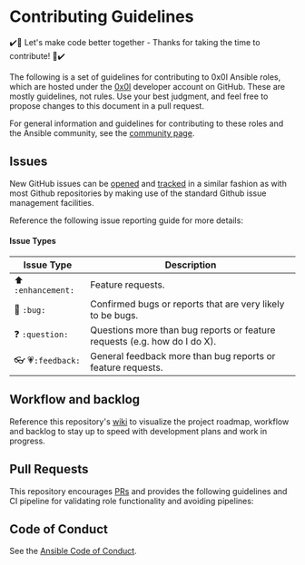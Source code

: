 # Contributing Guidelines

:heavy_check_mark::tada: Let's make code better together - Thanks for taking the time to contribute! :tada::heavy_check_mark:

The following is a set of guidelines for contributing to 0x0I Ansible roles, which are hosted under the [0x0I](https://github.com/0x0I?tab=repositories) developer account on GitHub. These are mostly guidelines, not rules. Use your best judgment, and feel free to propose changes to this document in a pull request.

For general information and guidelines for contributing to these roles and the Ansible community, see the [community page](https://docs.ansible.com/ansible/latest/community/).

## Issues

New GitHub issues can be [opened](https://github.com/0x0I/ansible-role-template/issues/new) and [tracked](https://github.com/0x0I/ansible-role-template/issues) in a similar fashion as with most Github repositories by making use of the standard Github issue management facilities.

Reference the following issue reporting guide for more details:

#### Issue Types

| Issue Type | Description |
| --- | --- |
| :arrow_up: `:enhancement:` | Feature requests. |
| :bug: `:bug:` | Confirmed bugs or reports that are very likely to be bugs. |
| :question: `:question:` | Questions more than bug reports or feature requests (e.g. how do I do X). |
| :eyeglasses: :heartpulse:`:feedback:` | General feedback more than bug reports or feature requests. |

## Workflow and backlog

Reference this repository's [wiki](https://github.com/0x0I/ansible-role-template/wiki) to visualize the project roadmap, workflow and backlog to stay up to speed with development  plans and work in progress.

## Pull Requests

This repository encourages [PRs](https://github.com/0x0I/ansible-role-template/pulls) and provides the following guidelines and CI pipeline for validating role functionality and avoiding pipelines:

## Code of Conduct

See the [Ansible Code of Conduct](https://docs.ansible.com/ansible/latest/community/code_of_conduct.html).
